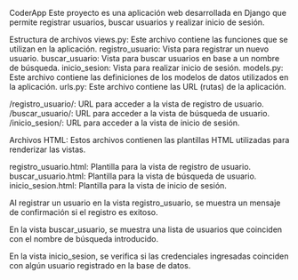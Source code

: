 CoderApp
Este proyecto es una aplicación web desarrollada en Django que permite registrar usuarios, buscar usuarios y realizar inicio de sesión.

Estructura de archivos
views.py: Este archivo contiene las funciones que se utilizan en la aplicación.
registro_usuario: Vista para registrar un nuevo usuario.
buscar_usuario: Vista para buscar usuarios en base a un nombre de búsqueda.
inicio_sesion: Vista para realizar inicio de sesión.
models.py: Este archivo contiene las definiciones de los modelos de datos utilizados en la aplicación.
urls.py: Este archivo contiene las URL (rutas) de la aplicación.

/registro_usuario/: URL para acceder a la vista de registro de usuario.
/buscar_usuario/: URL para acceder a la vista de búsqueda de usuario.
/inicio_sesion/: URL para acceder a la vista de inicio de sesión.

Archivos HTML: Estos archivos contienen las plantillas HTML utilizadas para renderizar las vistas.

registro_usuario.html: Plantilla para la vista de registro de usuario.
buscar_usuario.html: Plantilla para la vista de búsqueda de usuario.
inicio_sesion.html: Plantilla para la vista de inicio de sesión.

Al registrar un usuario en la vista registro_usuario, se muestra un mensaje de confirmación si el registro es exitoso.

En la vista buscar_usuario, se muestra una lista de usuarios que coinciden con el nombre de búsqueda introducido.

En la vista inicio_sesion, se verifica si las credenciales ingresadas coinciden con algún usuario registrado en la base de datos.
